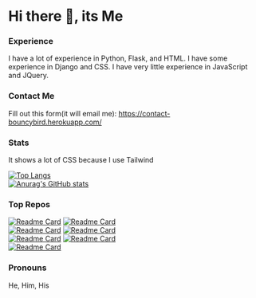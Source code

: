 # Hi there 👋, its Me

<!--
**BouncyBird/BouncyBird** is a ✨ _special_ ✨ repository because its `README.md` (this file) appears on your GitHub profile.

Here are some ideas to get you started:

- 🔭 I’m currently working on ...
- 🌱 I’m currently learning ...
- 👯 I’m looking to collaborate on ...
- 🤔 I’m looking for help with ...
- 💬 Ask me about ...
- 📫 How to reach me: ...
- 😄 Pronouns: ...
- ⚡ Fun fact: ...
-->
  
### Experience
I have a lot of experience in Python, Flask, and HTML. I have some experience in Django and CSS. I have very little experience in JavaScript and JQuery.

### Contact Me
  Fill out this form(it will email me): https://contact-bouncybird.herokuapp.com/
### Stats
It shows a lot of CSS because I use Tailwind  


[![Top Langs](https://github-readme-stats.vercel.app/api/top-langs/?username=BouncyBird&langs_count=8&theme=radical&exclude_repo=5things-about-indira,hhoster&langs_count=8)]()  \
[![Anurag's GitHub stats](https://github-readme-stats.vercel.app/api?username=BouncyBird&show_icons=true&theme=radical)]()


### Top Repos
[![Readme Card](https://github-readme-stats.vercel.app/api/pin/?username=BouncyBird&repo=cybercare)](https://github.com/BouncyBird/cybercare)
[![Readme Card](https://github-readme-stats.vercel.app/api/pin/?username=BouncyBird&repo=Flask-Blog)](https://github.com/BouncyBird/Flask-Blog)  
[![Readme Card](https://github-readme-stats.vercel.app/api/pin/?username=BouncyBird&repo=Django-Blog)](https://github.com/BouncyBird/Django-Blog)
[![Readme Card](https://github-readme-stats.vercel.app/api/pin/?username=BouncyBird&repo=Auto-Google-Form-Filler)](https://github.com/BouncyBird/Auto-Google-Form-Filler)  
[![Readme Card](https://github-readme-stats.vercel.app/api/pin/?username=BouncyBird&repo=ezocr)](https://github.com/BouncyBird/ezocr)
[![Readme Card](https://github-readme-stats.vercel.app/api/pin/?username=BouncyBird&repo=flask_todo)](https://github.com/BouncyBird/flask_todo)  
[![Readme Card](https://github-readme-stats.vercel.app/api/pin/?username=BouncyBird&repo=BouncyBird.github.io)](https://github.com/BouncyBird/BouncyBird.github.io)

### Pronouns
He, Him, His
